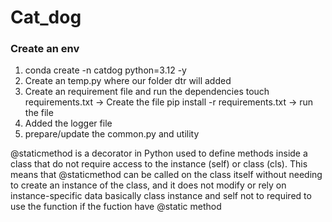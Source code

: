 # Cat_dog

### Create an env
1. conda create -n catdog python=3.12 -y 
2. Create an temp.py where our folder dtr will added
3. Create an requirement file and run the dependencies 
touch requirements.txt -> Create the file
pip install -r requirements.txt -> run the file
3. Added the logger file
4. prepare/update the common.py and utility

@staticmethod is a decorator in Python used to define methods inside a class that do not require access to the instance (self) or class (cls). This means that @staticmethod can be called on the class itself without needing to create an instance of the class, and it does not modify or rely on instance-specific data
basically class instance and self not to required to use the function if the fuction have @static method